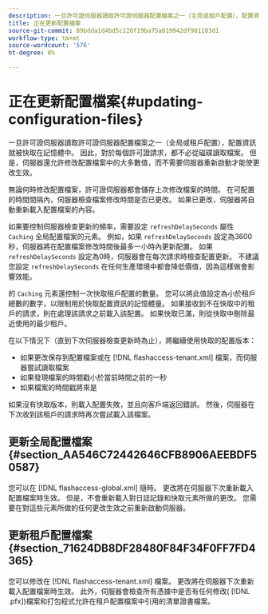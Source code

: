 ```yaml
---
description: 一旦許可證伺服器讀取許可證伺服器配置檔案之一（全局或租戶配置），配置資訊就被快取在記憶體中。 因此，對於每個許可證請求，都不必從磁碟讀取檔案。 但是，伺服器還允許修改配置檔案中的大多數值，而不需要伺服器重新啟動才能使更改生效。
title: 正在更新配置檔案
source-git-commit: 89bdda1d4bd5c126f19ba75a819942df901183d1
workflow-type: tm+mt
source-wordcount: '576'
ht-degree: 0%

---
```



# 正在更新配置檔案{#updating-configuration-files}

一旦許可證伺服器讀取許可證伺服器配置檔案之一（全局或租戶配置），配置資訊就被快取在記憶體中。 因此，對於每個許可證請求，都不必從磁碟讀取檔案。 但是，伺服器還允許修改配置檔案中的大多數值，而不需要伺服器重新啟動才能使更改生效。

無論何時修改配置檔案，許可證伺服器都會儲存上次修改檔案的時間。 在可配置的時間間隔內，伺服器檢查檔案修改時間是否已更改。 如果已更改，伺服器將自動重新載入配置檔案的內容。

如果要控制伺服器檢查更新的頻率，需要設定 `refreshDelaySeconds` 屬性 `Caching` 全局配置檔案的元素。 例如，如果 `refreshDelaySeconds` 設定為3600秒，伺服器將在配置檔案修改時間後最多一小時內更新配置。 如果 `refreshDelaySeconds` 設定為0時，伺服器會在每次請求時檢查配置更新。 不建議您設定 `refreshDelaySeconds` 在任何生產環境中都會降低價值，因為這樣做會影響效能。

的 `Caching` 元素還控制一次快取租戶配置的數量。 您可以將此值設定為小於租戶總數的數字，以限制用於快取配置資訊的記憶體量。 如果接收到不在快取中的租戶的請求，則在處理該請求之前載入該配置。 如果快取已滿，則從快取中刪除最近使用的最少租戶。

在以下情況下（直到下次伺服器檢查更新時為止），將繼續使用快取的配置版本：

* 如果更改保存到配置檔案或在 [!DNL flashaccess-tenant.xml] 檔案，而伺服器嘗試讀取檔案
* 如果發現檔案的時間戳小於當前時間之前的一秒
* 如果檔案的時間戳將來是

如果沒有快取版本，則載入配置失敗，並且向客戶端返回錯誤。 然後，伺服器在下次收到該租戶的請求時再次嘗試載入該檔案。

## 更新全局配置檔案 {#section_AA546C72442646CFB8906AEEBDF50587}

您可以在 [!DNL flashaccess-global.xml] 隨時。 更改將在伺服器下次重新載入配置檔案時生效。 但是，不會重新載入對日誌記錄和快取元素所做的更改。 您需要在對這些元素所做的任何更改生效之前重新啟動伺服器。

## 更新租戶配置檔案 {#section_71624DB8DF28480F84F34F0FF7FD4365}

您可以修改在 [!DNL flashaccess-tenant.xml] 檔案。 更改將在伺服器下次重新載入配置檔案時生效。 此外，伺服器會檢查所有憑據中是否有任何修改( [!DNL .pfx])檔案和打包程式允許在租戶配置檔案中引用的清單證書檔案。
